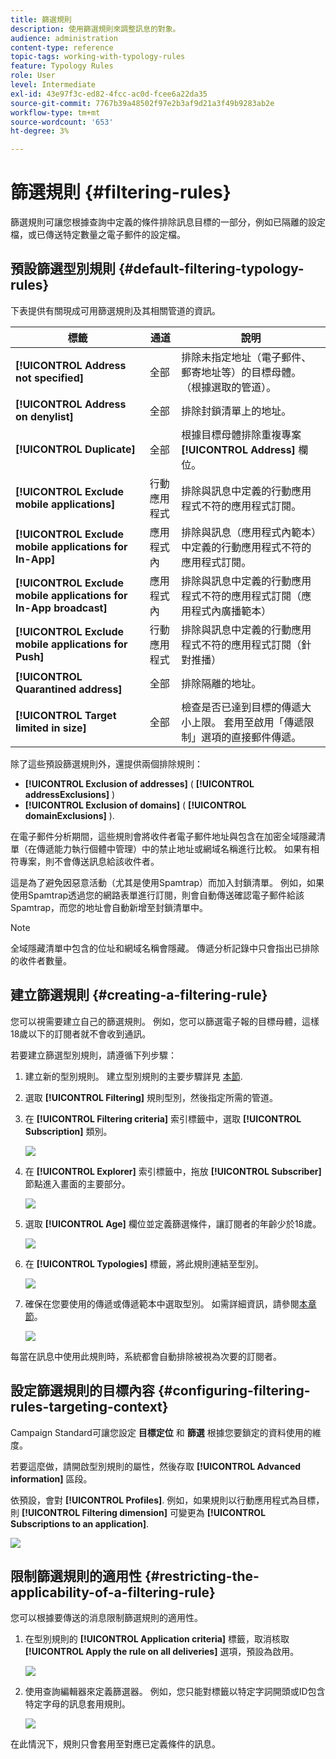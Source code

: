 ```yaml
---
title: 篩選規則
description: 使用篩選規則來調整訊息的對象。
audience: administration
content-type: reference
topic-tags: working-with-typology-rules
feature: Typology Rules
role: User
level: Intermediate
exl-id: 43e97f3c-ed82-4fcc-ac0d-fcee6a22da35
source-git-commit: 7767b39a48502f97e2b3af9d21a3f49b9283ab2e
workflow-type: tm+mt
source-wordcount: '653'
ht-degree: 3%

---
```


# 篩選規則 {#filtering-rules}

篩選規則可讓您根據查詢中定義的條件排除訊息目標的一部分，例如已隔離的設定檔，或已傳送特定數量之電子郵件的設定檔。

## 預設篩選型別規則 {#default-filtering-typology-rules}

下表提供有關現成可用篩選規則及其相關管道的資訊。

| 標籤 | 通道 | 說明 |
| ---------|----------|---------|
| **[!UICONTROL Address not specified]** | 全部 | 排除未指定地址（電子郵件、郵寄地址等）的目標母體。 （根據選取的管道）。 |
| **[!UICONTROL Address on denylist]** | 全部 | 排除封鎖清單上的地址。 |
| **[!UICONTROL Duplicate]** | 全部 | 根據目標母體排除重複專案 **[!UICONTROL Address]** 欄位。 |
| **[!UICONTROL Exclude mobile applications]** | 行動應用程式 | 排除與訊息中定義的行動應用程式不符的應用程式訂閱。 |
| **[!UICONTROL Exclude mobile applications for In-App]** | 應用程式內 | 排除與訊息（應用程式內範本）中定義的行動應用程式不符的應用程式訂閱。 |
| **[!UICONTROL Exclude mobile applications for In-App broadcast]** | 應用程式內 | 排除與訊息中定義的行動應用程式不符的應用程式訂閱（應用程式內廣播範本） |
| **[!UICONTROL Exclude mobile applications for Push]** | 行動應用程式 | 排除與訊息中定義的行動應用程式不符的應用程式訂閱（針對推播） |
| **[!UICONTROL Quarantined address]** | 全部 | 排除隔離的地址。 |
| **[!UICONTROL Target limited in size]** | 全部 | 檢查是否已達到目標的傳遞大小上限。 套用至啟用「傳遞限制」選項的直接郵件傳遞。 |

除了這些預設篩選規則外，還提供兩個排除規則：

* **[!UICONTROL Exclusion of addresses]** ( **[!UICONTROL addressExclusions]** )
* **[!UICONTROL Exclusion of domains]** ( **[!UICONTROL domainExclusions]** ).

在電子郵件分析期間，這些規則會將收件者電子郵件地址與包含在加密全域隱藏清單（在傳遞能力執行個體中管理）中的禁止地址或網域名稱進行比較。 如果有相符專案，則不會傳送訊息給該收件者。

這是為了避免因惡意活動（尤其是使用Spamtrap）而加入封鎖清單。 例如，如果使用Spamtrap透過您的網路表單進行訂閱，則會自動傳送確認電子郵件給該Spamtrap，而您的地址會自動新增至封鎖清單中。

>[!NOTE]
>
>全域隱藏清單中包含的位址和網域名稱會隱藏。 傳遞分析記錄中只會指出已排除的收件者數量。

## 建立篩選規則 {#creating-a-filtering-rule}

您可以視需要建立自己的篩選規則。 例如，您可以篩選電子報的目標母體，這樣18歲以下的訂閱者就不會收到通訊。

若要建立篩選型別規則，請遵循下列步驟：

1. 建立新的型別規則。 建立型別規則的主要步驟詳見 [本節](../../sending/using/managing-typology-rules.md).

1. 選取 **[!UICONTROL Filtering]** 規則型別，然後指定所需的管道。

1. 在 **[!UICONTROL Filtering criteria]** 索引標籤中，選取 **[!UICONTROL Subscription]** 類別。

   ![](assets/typology_create-rule-subscription.png)

1. 在 **[!UICONTROL Explorer]** 索引標籤中，拖放 **[!UICONTROL Subscriber]** 節點進入畫面的主要部分。

   ![](assets/typology_create-rule-subscriber.png)

1. 選取 **[!UICONTROL Age]** 欄位並定義篩選條件，讓訂閱者的年齡少於18歲。

   ![](assets/typology_create-rule-age.png)

1. 在 **[!UICONTROL Typologies]** 標籤，將此規則連結至型別。

   ![](assets/typology_create-rule-typology.png)

1. 確保在您要使用的傳遞或傳遞範本中選取型別。 如需詳細資訊，請參閱[本章節](../../sending/using/managing-typologies.md#applying-typologies-to-messages)。

   ![](assets/typology_template.png)

每當在訊息中使用此規則時，系統都會自動排除被視為次要的訂閱者。

## 設定篩選規則的目標內容 {#configuring-filtering-rules-targeting-context}

Campaign Standard可讓您設定  **目標定位** 和 **篩選** 根據您要鎖定的資料使用的維度。

若要這麼做，請開啟型別規則的屬性，然後存取 **[!UICONTROL Advanced information]** 區段。

依預設，會對 **[!UICONTROL Profiles]**. 例如，如果規則以行動應用程式為目標，則 **[!UICONTROL Filtering dimension]** 可變更為 **[!UICONTROL Subscriptions to an application]**.

![](assets/typology_rule-order_2.png)

## 限制篩選規則的適用性 {#restricting-the-applicability-of-a-filtering-rule}

您可以根據要傳送的消息限制篩選規則的適用性。

1. 在型別規則的 **[!UICONTROL Application criteria]** 標籤，取消核取 **[!UICONTROL Apply the rule on all deliveries]** 選項，預設為啟用。

   ![](assets/typology_limit.png)

1. 使用查詢編輯器來定義篩選器。 例如，您只能對標籤以特定字詞開頭或ID包含特定字母的訊息套用規則。

   ![](assets/typology_limit-rule.png)

在此情況下，規則只會套用至對應已定義條件的訊息。
